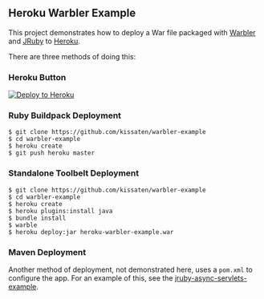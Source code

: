 ## Heroku Warbler Example

This project demonstrates how to deploy a War file packaged with
[Warbler](https://github.com/jruby/warbler) and [JRuby](http://jruby.org)
to [Heroku](http://heroku.com).

There are three methods of doing this:

### Heroku Button

[![Deploy to Heroku](https://www.herokucdn.com/deploy/button.png)](https://heroku.com/deploy)

### Ruby Buildpack Deployment

```sh-session
$ git clone https://github.com/kissaten/warbler-example
$ cd warbler-example
$ heroku create
$ git push heroku master
```

### Standalone Toolbelt Deployment

```sh-session
$ git clone https://github.com/kissaten/warbler-example
$ cd warbler-example
$ heroku create
$ heroku plugins:install java
$ bundle install
$ warble
$ heroku deploy:jar heroku-warbler-example.war
```

### Maven Deployment

Another method of deployment, not demonstrated here, uses a `pom.xml` to configure the app. For an example of this, see the [jruby-async-servlets-example](https://github.com/jkutner/jruby-async-servlets-example).
